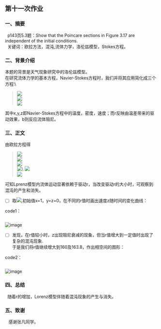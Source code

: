 ## 第十一次作业

### 一、摘要
   p143页5.3题：Show that the Poincare sections in Figure 3.17 are independent of the initial conditions.\
   关键词：欧拉方法，混沌,流体力学，洛伦兹模型，Stokes方程。

### 二、背景介绍
本题的背景是天气现象研究中的洛伦兹模型。\
在研究流体力学的基本方程，Navier-Stokes方程时，我们并将其应用简化成三个方程:\
> ![](http://latex.codecogs.com/gif.latex?\frac{\mathrm{d}x}{\mathrm{d}t}{=}\sigma\left(y-x\right))\
  ![](http://latex.codecogs.com/gif.latex?\frac{\mathrm{d}y}{\mathrm{d}t}{=}-xz+rx-y)\
  ![](http://latex.codecogs.com/gif.latex?\frac{\mathrm{d}z}{\mathrm{d}t}{=}xy-bz)
  
其中x,y,z即Navier-Stokes方程中的温度，密度，速度；而r反映由温差带来的驱动效果，b则反应流体阻尼。

### 三、正文
由欧拉方程得
> ![](http://latex.codecogs.com/gif.latex?x_{i+1}{=}x_{i}+v_{x,i+1})\
  ![](http://latex.codecogs.com/gif.latex?y_{i+1}{=}y_{i}+v_{y,i+1})\
  ![](http://latex.codecogs.com/gif.latex?z_{i+1}{=}z_{i}+v_{z,i+1})\
  ![](http://latex.codecogs.com/gif.latex?v_{x,i+1}{=}\sigma\left(y_{i}-x_{i}\right))\
  ![](http://latex.codecogs.com/gif.latex?v_{y,i+1}{=}-y_{i}+rx_{i}-x_{i}z_{i})\
  ![](http://latex.codecogs.com/gif.latex?v_{z,i+1}{=}-y_{i}x_{i}-bz_{i})

可知Lprenz模型内流体运动显著依赖于驱动r，当改变驱动r的大小时，可观察到混沌的产生和消失。
- [ ] 取![](http://latex.codecogs.com/gif.latex?\sigma=10,b=8/3),初始值x=1，y=z=0，在不同的r值时画出速度z随时间的变化曲线：

code1：
```python

```

![image](https://github.com/lilyechoC/compuational_physics_2015301510036/blob/master/pictures/8-1.png)

- [ ] 发现，在r值较小时，z出现阻尼衰减的现象，但当r值增大到一定值时出现了复杂的混沌现象.\
于是我们将r值继续增大到160及163.8，作出相空间的图形：

code2：
```python

```

![image](https://github.com/lilyechoC/compuational_physics_2015301510036/blob/master/pictures/8-4.png)

### 四、总结
   随着r的增加，Lorenz模型伴随着混沌现象的产生与消失。
    
### 五、致谢
    感谢张凡同学。

